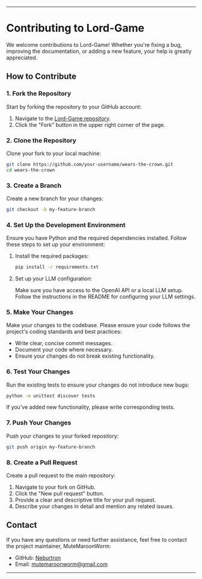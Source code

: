 ---

# Contributing to Lord-Game

We welcome contributions to Lord-Game! Whether you're fixing a bug, improving the documentation, or adding a new feature, your help is greatly appreciated.

## How to Contribute

### 1. Fork the Repository

Start by forking the repository to your GitHub account:

1. Navigate to the [Lord-Game repository](https://github.com/neburtron/wears-the-crown).
2. Click the "Fork" button in the upper right corner of the page.

### 2. Clone the Repository

Clone your fork to your local machine:

```bash
git clone https://github.com/your-username/wears-the-crown.git
cd wears-the-crown
```

### 3. Create a Branch

Create a new branch for your changes:

```bash
git checkout -b my-feature-branch
```

### 4. Set Up the Development Environment

Ensure you have Python and the required dependencies installed. Follow these steps to set up your environment:

1. Install the required packages:

   ```bash
   pip install -r requirements.txt
   ```

2. Set up your LLM configuration:

   Make sure you have access to the OpenAI API or a local LLM setup. Follow the instructions in the README for configuring your LLM settings.

### 5. Make Your Changes

Make your changes to the codebase. Please ensure your code follows the project's coding standards and best practices:

- Write clear, concise commit messages.
- Document your code where necessary.
- Ensure your changes do not break existing functionality.

### 6. Test Your Changes

Run the existing tests to ensure your changes do not introduce new bugs:

```bash
python -m unittest discover tests
```

If you've added new functionality, please write corresponding tests.

### 7. Push Your Changes

Push your changes to your forked repository:

```bash
git push origin my-feature-branch
```

### 8. Create a Pull Request

Create a pull request to the main repository:

1. Navigate to your fork on GitHub.
2. Click the "New pull request" button.
3. Provide a clear and descriptive title for your pull request.
4. Describe your changes in detail and mention any related issues.

## Contact

If you have any questions or need further assistance, feel free to contact the project maintainer, MuteMaroonWorm:
- GitHub: [Neburtron](https://github.com/neburtron)
- Email: mutemaroonworm@gmail.com

---